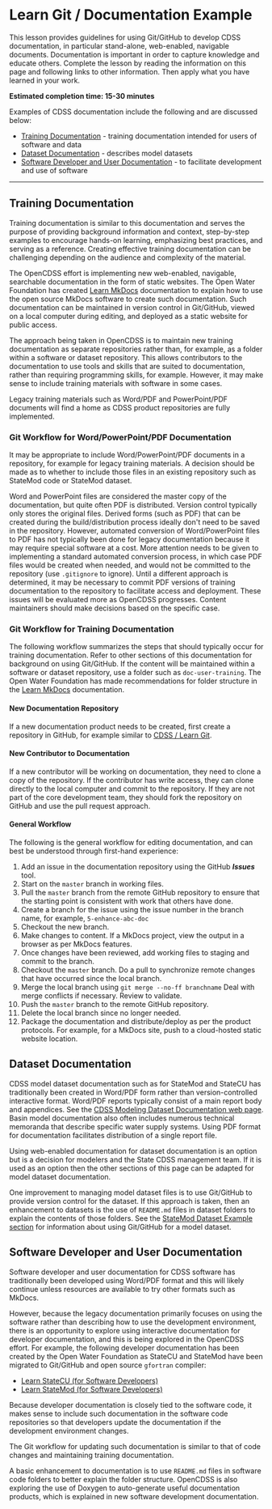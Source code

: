 # Learn Git / Documentation Example #

This lesson provides guidelines for using Git/GitHub to develop CDSS documentation,
in particular stand-alone, web-enabled, navigable documents.
Documentation is important in order to capture knowledge and educate others.
Complete the lesson by reading the information on this page and following links to other information.
Then apply what you have learned in your work.

**Estimated completion time: 15-30 minutes**

Examples of CDSS documentation include the following and are discussed below:

* [Training Documentation](#training-documentation) - training documentation intended for users of software and data
* [Dataset Documentation](#dataset-documentation) - describes model datasets
* [Software Developer and User Documentation](#software-developer-and-user-documentation) - to facilitate development and use of software

-----------

## Training Documentation ##

Training documentation is similar to this documentation and serves the purpose of providing
background information and context, step-by-step examples to encourage hands-on learning,
emphasizing best practices, and serving as a reference.
Creating effective training documentation can be challenging depending on the audience and complexity of the material.

The OpenCDSS effort is implementing new web-enabled, navigable, searchable documentation in the form of static websites.
The Open Water Foundation has created [Learn MkDocs](http://learn.openwaterfoundation.org/owf-learn-mkdocs/)
documentation to explain how to use the open source MkDocs software
to create such documentation.
Such documentation can be maintained in version control in Git/GitHub, viewed on a local computer during editing,
and deployed as a static website for public access.

The approach being taken in OpenCDSS is to maintain new training documentation as separate repositories rather than,
for example, as a folder within a software or dataset repository.
This allows contributors to the documentation to use tools and skills that are suited to documentation,
rather than requiring programming skills, for example.
However, it may make sense to include training materials with software in some cases.

Legacy training materials such as Word/PDF and PowerPoint/PDF documents will find a home as CDSS product repositories are fully implemented.

### Git Workflow for Word/PowerPoint/PDF Documentation ###

It may be appropriate to include Word/PowerPoint/PDF documents in a repository, for example for legacy training materials.
A decision should be made as to whether to include those files in an existing repository such as StateMod code or StateMod dataset.

Word and PowerPoint files are considered the master copy of the documentation, but quite often PDF is distributed.
Version control typically only stores the original files. Derived forms (such as PDF) that can be created
during the build/distribution process ideally don't need to be saved in the repository.
However, automated conversion of Word/PowerPoint files to PDF has not typically been done for legacy documentation
because it may require special software at a cost.
More attention needs to be given to implementing a standard automated conversion process,
in which case PDF files would be created when needed, and would not be committed to the repository (use `.gitignore` to ignore).
Until a different approach is determined,
it may be necessary to commit PDF versions of training documentation to the repository to facilitate access and deployment.
These issues will be evaluated more as OpenCDSS progresses.
Content maintainers should make decisions based on the specific case.

### Git Workflow for Training Documentation ###

The following workflow summarizes the steps that should typically occur for training documentation.
Refer to other sections of this documentation for background on using Git/GitHub.
If the content will be maintained within a software or dataset repository, use a folder such as `doc-user-training`.
The Open Water Foundation has made recommendations for folder structure in the 
[Learn MkDocs](http://learn.openwaterfoundation.org/owf-learn-mkdocs/) documentation.

#### New Documentation Repository ####

If a new documentation product needs to be created, first create a repository in GitHub,
for example similar to [CDSS / Learn Git](https://github.com/OpenCDSS/cdss-learn-git).

#### New Contributor to Documentation ####

If a new contributor will be working on documentation, they need to clone a copy of the repository.
If the contributor has write access, they can clone directly to the local computer and commit to the repository.
If they are not part of the core development team, they should fork the repository on GitHub and use the pull request approach.

#### General Workflow ####

The following is the general workflow for editing documentation,
and can best be understood through first-hand experience:

1. Add an issue in the documentation repository using the GitHub ***Issues*** tool.
2. Start on the `master` branch in working files.
3. Pull the `master` branch from the remote GitHub repository to ensure that the starting point is consistent with work that others have done.
4. Create a branch for the issue using the issue number in the branch name, for example, `5-enhance-abc-doc`
5. Checkout the new branch.
6. Make changes to content.  If a MkDocs project, view the output in a browser as per MkDocs features.
7. Once changes have been reviewed, add working files to staging and commit to the branch.
8. Checkout the `master` branch.  Do a pull to synchronize remote changes that have occurred since
the local branch.
9. Merge the local branch using `git merge --no-ff branchname`
Deal with merge conflicts if necessary.  Review to validate.
10. Push the `master` branch to the remote GitHub repository.
11. Delete the local branch since no longer needed.
12. Package the documentation and distribute/deploy as per the product protocols.
For example, for a MkDocs site, push to a cloud-hosted static website location.

## Dataset Documentation ##

CDSS model dataset documentation such as for StateMod and StateCU has traditionally been created
in Word/PDF form rather than version-controlled interactive format.
Word/PDF reports typically consist of a main report body and appendices.
See the [CDSS Modeling Dataset Documentation web page](http://cdss.state.co.us/DSSDocuments/Pages/ModelingDatasetDocumentation.aspx).
Basin model documentation also often includes numerous technical memoranda that describe specific water supply systems.
Using PDF format for documentation facilitates distribution of a single report file.

Using web-enabled documentation for dataset documentation is an option but is a decision for modelers and the State CDSS management team.
If it is used as an option then the other sections of this page can be adapted for model dataset documentation.

One improvement to managing model dataset files is to use Git/GitHub to provide version control for the dataset.
If this approach is taken, then an enhancement to datasets is the use of `README.md` files in dataset folders
to explain the contents of those folders.
See the [StateMod Dataset Example section](../07e-lesson-statemod-dataset-example/lesson-statemod-dataset-example.md)
for information about using Git/GitHub for a model dataset.

## Software Developer and User Documentation ##

Software developer and user documentation for CDSS software has traditionally been developed using Word/PDF format and
this will likely continue unless resources are available to try other formats such as MkDocs.

However, because the legacy documentation primarily focuses on using the software rather than describing how to use the development environment,
there is an opportunity to explore using interactive documentation for developer documentation, and this is being explored in the OpenCDSS effort.
For example, the following developer documentation has been created by the Open Water Foundation as StateCU and StateMod have
been migrated to Git/GitHub and open source `gfortran` compiler:

* [Learn StateCU (for Software Developers)](http://opencdss.state.co.us/statecu/latest/doc-dev/)
* [Learn StateMod (for Software Developers)](http://opencdss.state.co.us/statemod/latest/doc-dev/)

Because developer documentation is closely tied to the software code, it makes sense to include such documentation
in the software code repositories so that developers update the documentation if the development environment changes.

The Git workflow for updating such documentation is similar to that of code changes and maintaining training documentation.

A basic enhancement to documentation is to use `README.md` files in software code folders to better explain the folder structure.
OpenCDSS is also exploring the use of Doxygen to auto-generate useful documentation products,
which is explained in new software development documentation.
